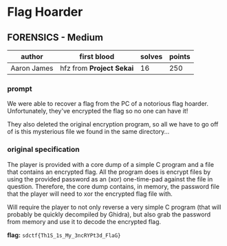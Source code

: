 # Flag Hoarder
## FORENSICS - Medium
| author | first blood | solves | points |
| --- | -- | --- | --- |
| Aaron James | hfz from **Project Sekai** | 16 | 250 |
### prompt
We were able to recover a flag from the PC of a notorious flag hoarder. Unfortunately, they've encrypted the flag so no one can have it!

They also deleted the original encryption program, so all we have to go off of is this mysterious file we found in the same directory...

### original specification
The player is provided with a core dump of a simple C program and a file that contains an encrypted flag. All the program does is encrypt files by using the provided password as an (xor) one-time-pad against the file in question. Therefore, the core dump contains, in memory, the password file that the player will need to xor the encrypted flag file with.

Will require the player to not only reverse a very simple C program (that will probably be quickly decompiled by Ghidra), but also grab the password from memory and use it to decode the encrypted flag.

**flag:** `sdctf{Th1S_1s_My_3ncRYPt3d_FlaG}`

